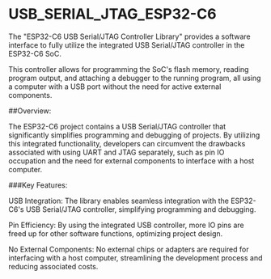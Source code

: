 # USB_SERIAL_JTAG_ESP32-C6
The "ESP32-C6 USB Serial/JTAG Controller Library" provides a software interface to fully utilize the integrated USB Serial/JTAG controller in the ESP32-C6 SoC. 

This controller allows for programming the SoC's flash memory, reading program output, and attaching a debugger to the running program, all using a computer with a USB port without the need for active external components.

##Overview:

The ESP32-C6 project contains a USB Serial/JTAG controller that significantly simplifies programming and debugging of projects. By utilizing this integrated functionality, developers can circumvent the drawbacks associated with using UART and JTAG separately, such as pin IO occupation and the need for external components to interface with a host computer.

###Key Features:

USB Integration: The library enables seamless integration with the ESP32-C6's USB Serial/JTAG controller, simplifying programming and debugging.

Pin Efficiency: By using the integrated USB controller, more IO pins are freed up for other software functions, optimizing project design.

No External Components: No external chips or adapters are required for interfacing with a host computer, streamlining the development process and reducing associated costs.
